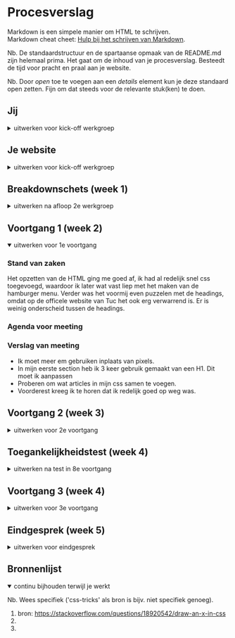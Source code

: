 # Procesverslag
Markdown is een simpele manier om HTML te schrijven.  
Markdown cheat cheet: [Hulp bij het schrijven van Markdown](https://github.com/adam-p/markdown-here/wiki/Markdown-Cheatsheet).

Nb. De standaardstructuur en de spartaanse opmaak van de README.md zijn helemaal prima. Het gaat om de inhoud van je procesverslag. Besteedt de tijd voor pracht en praal aan je website.

Nb. Door *open* toe te voegen aan een *details* element kun je deze standaard open zetten. Fijn om dat steeds voor de relevante stuk(ken) te doen.





## Jij

<details>
<summary>uitwerken voor kick-off werkgroep</summary>

### Auteur:
Jaimy-lee Krumeich

#### Je startniveau:
Rood

#### Je focus:
Ik denk beide.. Twijfel nog. Ik wil van beide zo ver mogelijk komen. Het liefst wel helemaal responsive!
 
</details>





## Je website

<details>
<summary>uitwerken voor kick-off werkgroep</summary>

### Je opdracht:
https://www.tuc.nl

#### Screenshot(s) van de eerste pagina (small screen): 
hier de naam van de pagina  
<img src="images/screenshot-tuc.jpg" width="375px" alt="screenshot eerste tuc pagina">

#### Screenshot(s) van de tweede pagina (small screen):
hier de naam van de pagina  
<img src="images/screenshot2-tuc.jpg" width="375px" alt="screenshot tweede tuc pagina">
 
</details>



## Breakdownschets (week 1)

<details>
<summary>uitwerken na afloop 2e werkgroep</summary>

### de hele pagina: 
<img src="images/breakdownschets.png" width="375px" alt="breakdown van de hele pagina">

<!-- ### dynamisch deel (bijv menu): 
<img src="images/dummy-plaatje.jpg" width="375px" alt="breakdown van een dynamisch deel">

### wellicht nog een dynamisch deel (bijv filter): 
<img src="images/dummy-plaatje.jpg" width="375px" alt="breakdown van nog een dynamisch deel"> -->

</details>





## Voortgang 1 (week 2)

<details open>
<summary>uitwerken voor 1e voortgang</summary>

### Stand van zaken
Het opzetten van de HTML ging me goed af, ik had al redelijk snel css toegevoegd, waardoor ik later wat vast liep met het maken van de hamburger menu. Verder was het voormij even puzzelen met de headings, omdat op de officele website van Tuc het ook erg verwarrend is. Er is weinig onderscheid tussen de headings. 




### Agenda voor meeting


### Verslag van meeting

- Ik moet meer em gebruiken inplaats van pixels.
- In mijn eerste section heb ik 3 keer gebruik gemaakt van een H1. Dit moet ik aanpassen
- Proberen om wat articles in mijn css samen te voegen. 
- Voorderest kreeg ik te horen dat ik redelijk goed op weg was. 

</details>





## Voortgang 2 (week 3)

<details>
<summary>uitwerken voor 2e voortgang</summary>

### Stand van zaken
Ik wilde een aantal elementen laten werken door middel van JS. Javascript is niet echt een sterk punt van mij, dus ik vond het lastig. Ik was wel al op de goede weg, maar tijdens het voortgang gesprek kwamen we er gezamelijk ook niet uit. Ik wilde dat wanneer je op het share icoontje klikt er media iconen werden toegevoegd. Ik begon bij 1 icon, namelijk het Facebook icoontje. Dit is gelukt, maar na veel te geprobeerd te hebben krijg ik het nog steeds niet voor elkaar dat dat in iedere article gebeurt. 

<img src="images/share-facebook.jpg" width="375px" alt="voorbeeld shareicon">
<img src="images/js-code-icon.jpg" width="375px" alt="screenshot code js">


Samen met Bo en Carolin hebben we al dingen aangepast in JS, zoals: querySelectorAll toevoegen ect.
Als tip kreeg ik om wat meer classes te gebruiken, om zo het mijzelf ook makkelijker te maken in de JS.

Verder heb ik van mijn eerste pagina ongeveer 85% af. De elementen die ik nu nog mis dat zijn meer de (micro)interacties en de footer. De footer stelde ik eigenlijk steeds uit, omdat ik lastigere elementen eerst wilde laten werken. 

Hamburger menu heb ik na veel uur eindelijk voor elkaar gekregen, deels doormiddel van de codepen uitleg van Sanne, maar, omdat ik het net anders wilde heb ik de codes wel moeten ontcijferen tot ik het kon toe passen. 

Ik ga kijken of ik het nog in me eentje voor elkaar kan krijgen in de aankomende weken. 


### Agenda voor meeting
Er waren geen medestudenten aanwezig tijdens het voortgang gesprek.

### Verslag van meeting
hier na afloop snel de uitkomsten van de meeting vastleggen

- Nog verder gaan met JS
- Beginnen aan de tweede pagina
- Classes toevoegen
</details>





## Toegankelijkheidstest (week 4)

<details>
<summary>uitwerken na test in 8e voortgang</summary>

### Bevindingen
Screenreader - Sommige a tags staan klein beetje naast de afbeelding, klikken kan wel doormiddel van de enter. 
Bril vlekken > Redelijk 
Bril zwarte vlek > Ik zag alleen de randen van de website.
Bril andere vlekken > Kon nog goed door de website navigeren

#### Screenreader
Toen ik de screenreader geactiveerd had op mijn macbook kon ik kijken of de structuur van de website klopt en of mijn alt teksten relevant waren. Dit was gelukkig het geval. Ik had de focus state uitgewerkt, waardoor het goed te volgen was. Verder moet ik nog wel enkele margin opmaak weghalen, want deze verschuiven de boel.


#### Titel tweede bevinding. 



#### Titel volgende bevinding. 



#### Titel nog een bevinding. 


</details>





## Voortgang 3 (week 4)

<details>
<summary>uitwerken voor 3e voortgang</summary>

### Stand van zaken
De laatste puntjes op de i zetten gaat wat meer met moeite. Ik ben momenteel wat meer Javascript aan het toevoegen. De website is naar mij genoeg goed responsive en nu ga ik verder met de plane, dus het opmakken van de buttons ect. Doordat ik de focus states heb opgemaakt, kun je makkelijker met de Tab door de pagina heen. Verder heb ik ook de hover state volledig uitgewerkt met content icons. 

Ik heb mijn Css en HTML door de validator gehaald om te kijken of deze fouten bevatten.
In mijn CSS had ik geen warnings of errors. In mijn Html pagina's enkele warnings over dat sommige articles of section geen heading bevatten en een error, omdat ik in de naam van sommige images een spattie gebruikt heb. Dit moet ik nog aanpassen. 

<img src="images/csschecker.png" width="375px" alt="validator css">
<img src="images/roomkaaspage.png" width="375px" alt="roomkaas page validator ">
<img src="images/indexchecker.png" width="375px" alt="index validator ">


### Agenda voor meeting
samen met je groepje opstellen

| student 1      | student 2          | student 3    | student 4        |
| ---            | ---                | ---          | ---              |
| dit bespreken  | en dit             | en ik dit    | en dan ik dat    |
| en dat ook nog | dit als er tijd is | nog een punt | dit wil ik zeker |
| ...            | ...                | ...          | ...              |


### Verslag van meeting
hier na afloop snel de uitkomsten van de meeting vastleggen

- punt 1
- punt 2
- nog een punt
- ...

</details>





## Eindgesprek (week 5)

<details>
<summary>uitwerken voor eindgesprek</summary>

### Stand van zaken
hier dit ging goed & dit was lastig (neem ook screenshots op van delen van je website en code)

### Screenshot(s)

hier screenshot(s) van je eindresultaat

</details>





## Bronnenlijst

<details open>
<summary>continu bijhouden terwijl je werkt</summary>

Nb. Wees specifiek ('css-tricks' als bron is bijv. niet specifiek genoeg).

1. bron: https://stackoverflow.com/questions/18920542/draw-an-x-in-css 
2. 
3.

</details>